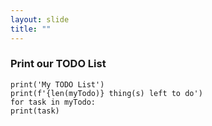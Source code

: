 ```yaml
---
layout: slide
title: ""
---
```

### Print our TODO List

`print('My TODO List')` <br/>
`print(f'{len(myTodo)} thing(s) left to do')` <br/>
`for task in myTodo:` <br/>
        `print(task)`
